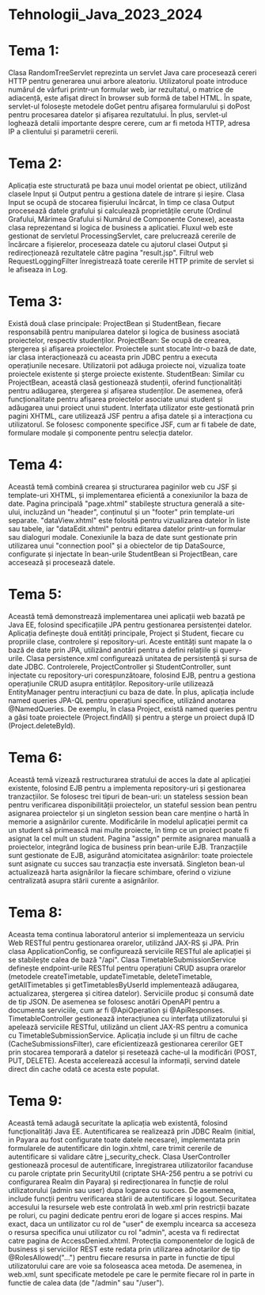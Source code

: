 # Tehnologii_Java_2023_2024

# Tema 1:
Clasa RandomTreeServlet reprezinta un servlet Java care procesează cereri HTTP pentru generarea unui arbore aleatoriu. Utilizatorul poate introduce numărul de vârfuri printr-un formular web, iar rezultatul, o matrice de adiacență, este afișat direct în browser sub formă de tabel HTML. În spate, servlet-ul folosește metodele doGet pentru afișarea formularului și doPost pentru procesarea datelor și afișarea rezultatului. În plus, servlet-ul loghează detalii importante despre cerere, cum ar fi metoda HTTP, adresa IP a clientului și parametrii cererii.

# Tema 2:
Aplicația este structurată pe baza unui model orientat pe obiect, utilizând clasele Input și Output pentru a gestiona datele de intrare și ieșire. 
Clasa Input se ocupă de stocarea fișierului încărcat, în timp ce clasa Output procesează datele grafului și calculează proprietățile cerute (Ordinul Grafului, Mărimea Grafului si Numărul de Componente Conexe), aceasta clasa reprezentand si logica de business a aplicatiei. 
Fluxul web este gestionat de servletul ProcessingServlet, care prelucrează cererile de încărcare a fișierelor, proceseaza datele cu ajutorul clasei Output și redirecționează rezultatele către pagina "result.jsp". 
Filtrul web RequestLoggingFilter înregistrează toate cererile HTTP primite de servlet si le afiseaza in Log.

# Tema 3:
Există două clase principale: ProjectBean și StudentBean, fiecare responsabilă pentru manipularea datelor și logica de business asociată proiectelor, respectiv studenților. 
ProjectBean: Se ocupă de crearea, ștergerea și afișarea proiectelor. Proiectele sunt stocate într-o bază de date, iar clasa interacționează cu aceasta prin JDBC pentru a executa operațiunile necesare. Utilizatorii pot adăuga proiecte noi, vizualiza toate proiectele existente și șterge proiecte existente.
StudentBean: Similar cu ProjectBean, această clasă gestionează studenții, oferind funcționalități pentru adăugarea, ștergerea și afișarea studenților. De asemenea, oferă funcționalitate pentru afișarea proiectelor asociate unui student și adăugarea unui proiect unui student.
Interfața utilizator este gestionată prin pagini XHTML, care utilizează JSF pentru a afișa datele și a interacționa cu utilizatorul. Se folosesc componente specifice JSF, cum ar fi tabele de date, formulare modale și componente pentru selecția datelor.

# Tema 4:
Această temă combină crearea și structurarea paginilor web cu JSF și template-uri XHTML, și implementarea eficientă a conexiunilor la baza de date. 
Pagina principală "page.xhtml" stabilește structura generală a site-ului, incluzând un "header", conținutul și un "footer" prin template-uri separate. 
"dataView.xhtml" este folosită pentru vizualizarea datelor în liste sau tabele, iar "dataEdit.xhtml" pentru editarea datelor printr-un formular sau dialoguri modale.
Conexiunile la baza de date sunt gestionate prin utilizarea unui "connection pool" și a obiectelor de tip DataSource, configurate și injectate în bean-urile StudentBean si ProjectBean, care accesează și procesează datele. 

# Tema 5:
Această temă demonstrează implementarea unei aplicații web bazată pe Java EE, folosind specificațiile JPA pentru gestionarea persistenței datelor. Aplicația definește două entități principale, Project și Student, fiecare cu propriile clase, controlere și repository-uri. Aceste entități sunt mapate la o bază de date prin JPA, utilizând anotări pentru a defini relațiile și query-urile. Clasa persistence.xml configurează unitatea de persistență și sursa de date JDBC. Controlerele, ProjectController și StudentController, sunt injectate cu repository-uri corespunzătoare, folosind EJB, pentru a gestiona operațiunile CRUD asupra entităților. Repository-urile utilizează EntityManager pentru interacțiuni cu baza de date. În plus, aplicația include named queries JPA-QL pentru operațiuni specifice, utilizând anotarea @NamedQueries. De exemplu, în clasa Project, există named queries pentru a găsi toate proiectele (Project.findAll) și pentru a șterge un proiect după ID (Project.deleteById). 

# Tema 6:
Această temă vizează restructurarea stratului de acces la date al aplicației existente, folosind EJB pentru a implementa repository-uri și gestionarea tranzacțiilor. Se folosesc trei tipuri de bean-uri: un stateless session bean pentru verificarea disponibilității proiectelor, un stateful session bean pentru asignarea proiectelor și un singleton session bean care menține o hartă în memorie a asignărilor curente. Modificările în modelul aplicației permit ca un student să primească mai multe proiecte, în timp ce un proiect poate fi asignat la cel mult un student. Pagina "assign" permite asignarea manuală a proiectelor, integrând logica de business prin bean-urile EJB. Tranzacțiile sunt gestionate de EJB, asigurând atomicitatea asignărilor: toate proiectele sunt asignate cu succes sau tranzacția este inversată. Singleton bean-ul actualizează harta asignărilor la fiecare schimbare, oferind o viziune centralizată asupra stării curente a asignărilor.

# Tema 8:
Aceasta tema continua laboratorul anterior si implementeaza un serviciu Web RESTful pentru gestionarea orarelor, utilizând JAX-RS și JPA. 
Prin clasa ApplicationConfig, se configurează serviciile RESTful ale aplicației și se stabilește calea de bază "/api". 
Clasa TimetableSubmissionService definește endpoint-urile RESTful pentru operațiuni CRUD asupra orarelor (metodele createTimetable, updateTimetable, deleteTimetable, getAllTimetables și getTimetablesByUserId implementează adăugarea, actualizarea, ștergerea și citirea datelor). Serviciile produc și consumă date de tip JSON. De asemenea se folosesc anotări OpenAPI pentru a documenta serviciile, cum ar fi @ApiOperation și @ApiResponses. 
TimetableController gestionează interacțiunea cu interfața utilizatorului și apelează serviciile RESTful, utilizând un client JAX-RS pentru a comunica cu TimetableSubmissionService.
Aplicația include și un filtru de cache (CacheSubmissionsFilter), care eficientizează gestionarea cererilor GET prin stocarea temporară a datelor și resetează cache-ul la modificări (POST, PUT, DELETE). Acesta accelerează accesul la informații, servind datele direct din cache odată ce acesta este populat.

# Tema 9:
Această temă adaugă securitate la aplicația web existentă, folosind funcționalități Java EE. Autentificarea se realizează prin JDBC Realm (initial, in Payara au fost configurate toate datele necesare), implementata prin formularele de autentificare din login.xhtml, care trimit cererile de autentificare si validare către j_security_check. 
Clasa UserController gestionează procesul de autentificare, înregistrarea utilizatorilor facanduse cu parole criptate prin SecurityUtil (criptate SHA-256 pentru a se potrivi cu configurarea Realm din Payara) și redirecționarea în funcție de rolul utilizatorului (admin sau user) dupa logarea cu succes. De asemenea, include funcții pentru verificarea stării de autentificare și logout. 
Securitatea accesului la resursele web este controlată în web.xml prin restricții bazate pe roluri, cu pagini dedicate pentru erori de logare și acces respins. Mai exact, daca un untilizator cu rol de "user" de exemplu incearca sa acceseza o resursa specifica unui utilizator cu rol "admin", acesta va fi redirectat catre pagina de AccessDenied.xhtml. 
Protecția componentelor de logică de business și serviciilor REST este redata prin utilizarea adnotarilor de tip @RolesAllowed("...") pentru fiecare resursa in parte in functie de tipul utilizatorului care are voie sa foloseasca acea metoda. De asemenea, in web.xml, sunt specificate metodele pe care le permite fiecare rol in parte in functie de calea data (de "/admin" sau "/user"). 
